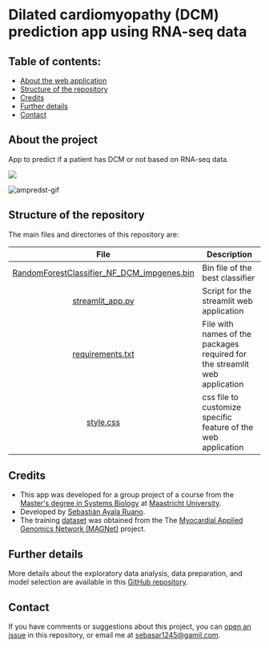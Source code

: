 # **Dilated cardiomyopathy (DCM) prediction app using RNA-seq data**

## **Table of contents:**

- [About the web application](#about-the-webapp)
- [Structure of the repository](#structure-of-the-repository)
- [Credits](#credits)
- [Further details](#details)
- [Contact](#contact)

## **About the project**

App to predict if a patient has DCM or not based on RNA-seq data.

<a href="https://rnaseq-cardiomyopathies-pred.streamlit.app/" title="rnaseq-cardiomyopathies-pred"><img src="https://static.streamlit.io/badges/streamlit_badge_black_white.svg"></a><br>

![ampredst-gif](./RnaseqCMs.gif)

## **Structure of the repository**

The main files and directories of this repository are:

|File|Description|
|:-:|---|
|[RandomForestClassifier_NF_DCM_impgenes.bin](RandomForestClassifier_NF_DCM_impgenes.bin)|Bin file of the best classifier|
|[streamlit_app.py](streamlit_app.py)|Script for the streamlit web application|
|[requirements.txt](requirements.txt)|File with names of the packages required for the streamlit web application|
|[style.css](style.css)|css file to customize specific feature of the web application|

## **Credits**

- This app was developed for a group project of a course from the [Master's degree in Systems Biology](https://www.maastrichtuniversity.nl/education/master/systems-biology) at [Maastricht University](https://www.maastrichtuniversity.nl/).
- Developed by [Sebastián Ayala Ruano](https://sayalaruano.github.io/).
- The training [dataset](https://www.ncbi.nlm.nih.gov/geo/query/acc.cgi?acc=GSE141910) was obtained from the The [Myocardial Applied Genomics Network (MAGNet)](https://www.med.upenn.edu/magnet/) project.

## **Further details**
More details about the exploratory data analysis, data preparation, and model selection are available in this [GitHub repository](https://github.com/sayalaruano/Project3Period-SysBioMaster).


## **Contact**
If you have comments or suggestions about this project, you can [open an issue](https://github.com/sayalaruano/ML_AMPs_prediction_streamlitapp/issues/new) in this repository, or email me at sebasar1245@gamil.com.
